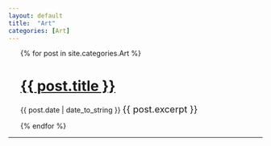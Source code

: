 ```yaml
---
layout: default
title:  "Art"
categories: [Art]
---
```



<ul>
 {% for post in site.categories.Art %}
    <h1><a href="{{ post.url }}">{{ post.title }}</a></h1>
   <span>{{ post.date | date_to_string }}</span>
    <span style="font-size: 1.3em">  {{ post.excerpt }}</span>
  
  {% endfor %}
</ul>

---